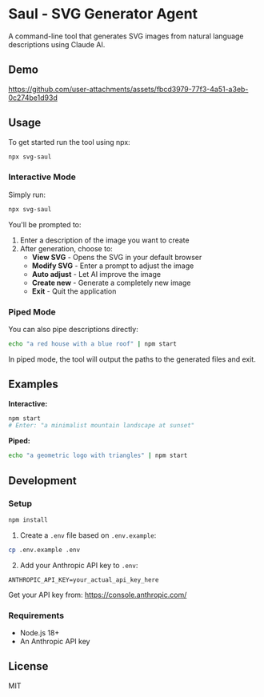 # Saul - SVG Generator Agent

A command-line tool that generates SVG images from natural language descriptions using Claude AI.

## Demo


https://github.com/user-attachments/assets/fbcd3979-77f3-4a51-a3eb-0c274be1d93d



## Usage

To get started run the tool using npx:

```bash
npx svg-saul
```


### Interactive Mode

Simply run:

```bash
npx svg-saul
```

You'll be prompted to:
1. Enter a description of the image you want to create
2. After generation, choose to:
   - **View SVG** - Opens the SVG in your default browser
   - **Modify SVG** - Enter a prompt to adjust the image
   - **Auto adjust** - Let AI improve the image
   - **Create new** - Generate a completely new image
   - **Exit** - Quit the application

### Piped Mode

You can also pipe descriptions directly:
```bash
echo "a red house with a blue roof" | npm start
```

In piped mode, the tool will output the paths to the generated files and exit.

## Examples

**Interactive:**
```bash
npm start
# Enter: "a minimalist mountain landscape at sunset"
```

**Piped:**
```bash
echo "a geometric logo with triangles" | npm start
```

## Development

### Setup

```bash
npm install
```

1. Create a `.env` file based on `.env.example`:
```bash
cp .env.example .env
```

2. Add your Anthropic API key to `.env`:
```
ANTHROPIC_API_KEY=your_actual_api_key_here
```

Get your API key from: https://console.anthropic.com/


### Requirements

- Node.js 18+
- An Anthropic API key

## License

MIT
